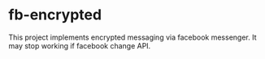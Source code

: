 # fb-encrypted

This project implements encrypted messaging via facebook messenger. It may stop working if facebook change API.

